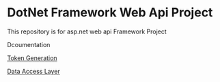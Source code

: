 # DotNet Framework Web Api Project 
This repository is for asp.net web api Framework Project

Dcoumentation
<p>
<a href="./startup.md">Token Generation </a>
</p>

<p>
<a href="./dal.md">Data Access Layer </a>
</p>



